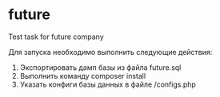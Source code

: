# future
Test task for future company

Для запуска необходимо выполнить следующие действия:
1) Экспортировать дамп базы из файла future.sql
2) Выполнить команду composer install
3) Указать конфиги базы данных в файле /configs.php
